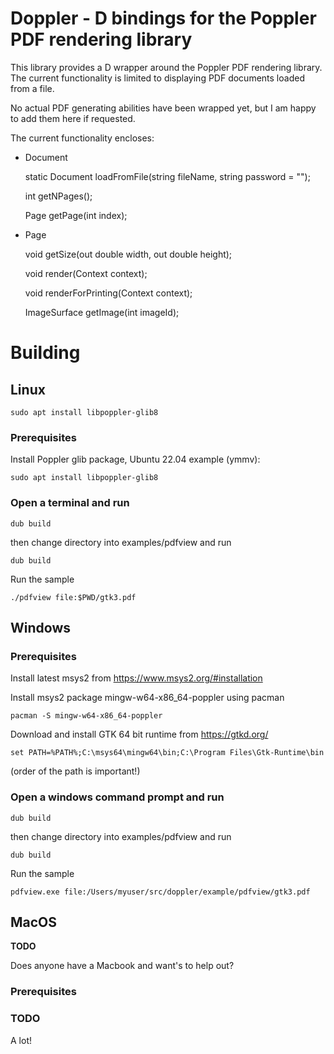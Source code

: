 # Doppler - D bindings for the Poppler PDF rendering library

This library provides a D wrapper around the Poppler PDF rendering library.
The current functionality is limited to displaying PDF documents loaded from
a file.

No actual PDF generating abilities have been wrapped yet, but I am happy to
add them here if requested.

The current functionality encloses:

* Document

  static Document loadFromFile(string fileName, string password = "");

  int getNPages();

  Page getPage(int index);

* Page

  void getSize(out double width, out double height);

  void render(Context context);

  void renderForPrinting(Context context);

  ImageSurface getImage(int imageId);

# Building

## Linux

    sudo apt install libpoppler-glib8

### Prerequisites

Install Poppler glib package, Ubuntu 22.04 example (ymmv):

    sudo apt install libpoppler-glib8

### Open a terminal and run

    dub build

then change directory into examples/pdfview and run

    dub build

Run the sample

    ./pdfview file:$PWD/gtk3.pdf

## Windows

### Prerequisites

Install latest msys2 from https://www.msys2.org/#installation

Install msys2 package mingw-w64-x86_64-poppler using pacman

    pacman -S mingw-w64-x86_64-poppler

Download and install GTK 64 bit runtime from https://gtkd.org/

    set PATH=%PATH%;C:\msys64\mingw64\bin;C:\Program Files\Gtk-Runtime\bin

(order of the path is important!)

### Open a windows command prompt and run

    dub build

then change directory into examples/pdfview and run

    dub build

Run the sample

    pdfview.exe file:/Users/myuser/src/doppler/example/pdfview/gtk3.pdf

## MacOS

**TODO**

Does anyone have a Macbook and want's to help out?

### Prerequisites

### TODO

A lot!
